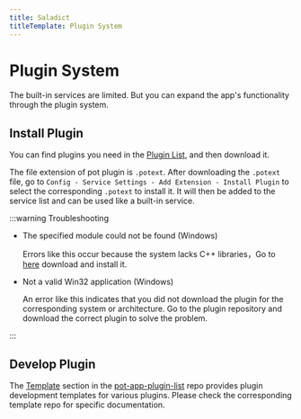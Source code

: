 ```yaml
---
title: Saladict
titleTemplate: Plugin System
---
```


# Plugin System

The built-in services are limited. But you can expand the app's functionality through the plugin system.

## Install Plugin

You can find plugins you need in the [Plugin List](/en/plugin), and then download it.

The file extension of pot plugin is `.potext`. After downloading the `.potext` file, go to `Config - Service Settings - Add Extension - Install Plugin` to select the corresponding `.potext` to install it. It will then be added to the service list and can be used like a built-in service.

:::warning Troubleshooting

- The specified module could not be found (Windows)

  Errors like this occur because the system lacks C++ libraries，Go to [here](https://learn.microsoft.com/en-us/cpp/windows/latest-supported-vc-redist?view=msvc-170#visual-studio-2015-2017-2019-and-2022) download and install it.

- Not a valid Win32 application (Windows)

  An error like this indicates that you did not download the plugin for the corresponding system or architecture. Go to the plugin repository and download the correct plugin to solve the problem.

:::

## Develop Plugin

The [Template](https://github.com/pot-app/pot-app-plugin-list/blob/main/README_EN.md#template) section in the [pot-app-plugin-list](https://github.com/pot-app/pot-app-plugin-list) repo provides plugin development templates for various plugins. Please check the corresponding template repo for specific documentation.
